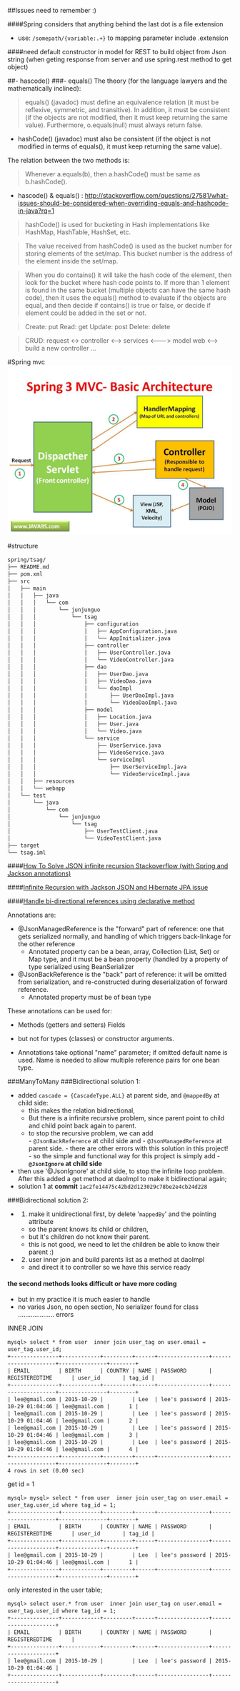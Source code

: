 


##Issues need to remember :)


####Spring considers that anything behind the last dot is a file extension 
- use: `/somepath/{variable:.+}`
to mapping parameter include .extension

####need default constructor in model for REST to build object from Json string (when geting response from server and use spring.rest method to get object)

##- hascode()
###- equals()
The theory (for the language lawyers and the mathematically inclined):

> equals() (javadoc) must define an equivalence relation (it must be reflexive, symmetric, and transitive). In addition, it must be consistent (if the objects are not modified, then it must keep returning the same value). Furthermore, o.equals(null) must always return false.

- hashCode() (javadoc) must also be consistent (if the object is not modified in terms of equals(), it must keep returning the same value).

The relation between the two methods is:

> Whenever a.equals(b), then a.hashCode() must be same as b.hashCode().

- hascode() & equals() : http://stackoverflow.com/questions/27581/what-issues-should-be-considered-when-overriding-equals-and-hashcode-in-java?rq=1

> hashCode() is used for bucketing in Hash implementations like HashMap, HashTable, HashSet, etc.

> The value received from hashCode() is used as the bucket number for storing elements of the set/map. This bucket number is the address of the element inside the set/map.

> When you do contains() it will take the hash code of the element, then look for the bucket where hash code points to. If more than 1 element is found in the same bucket (multiple objects can have the same hash code), then it uses the equals() method to evaluate if the objects are equal, and then decide if contains() is true or false, or decide if element could be added in the set or not.

> Create: 	put
> Read:		get
> Update:	post
> Delete:	delete

> CRUD: request  <-> controller <--> services <---> model 
> web  <--> build a new controller ...

#Spring mvc 
![](img/Spring-3-MVC-Basic-Flow.jpg)

#structure
```
spring/tsag/
├── README.md
├── pom.xml
├── src
│   ├── main
│   │   ├── java
│   │   │   └── com
│   │   │       └── junjunguo
│   │   │           └── tsag
│   │   │               ├── configuration
│   │   │               │   ├── AppConfiguration.java
│   │   │               │   └── AppInitializer.java
│   │   │               ├── controller
│   │   │               │   ├── UserController.java
│   │   │               │   └── VideoController.java
│   │   │               ├── dao
│   │   │               │   ├── UserDao.java
│   │   │               │   ├── VideoDao.java
│   │   │               │   └── daoImpl
│   │   │               │       ├── UserDaoImpl.java
│   │   │               │       └── VideoDaoImpl.java
│   │   │               ├── model
│   │   │               │   ├── Location.java
│   │   │               │   ├── User.java
│   │   │               │   └── Video.java
│   │   │               └── service
│   │   │                   ├── UserService.java
│   │   │                   ├── VideoService.java
│   │   │                   └── serviceImpl
│   │   │                       ├── UserServiceImpl.java
│   │   │                       └── VideoServiceImpl.java
│   │   ├── resources
│   │   └── webapp
│   └── test
│       └── java
│           └── com
│               └── junjunguo
│                   └── tsag
│                       ├── UserTestClient.java
│                       └── VideoTestClient.java
├── target
└── tsag.iml
``` 
####[How To Solve JSON infinite recursion Stackoverflow (with Spring and Jackson annotations)](http://keenformatics.blogspot.it/2013/08/how-to-solve-json-infinite-recursion.html)

####[Infinite Recursion with Jackson JSON and Hibernate JPA issue](http://stackoverflow.com/questions/3325387/infinite-recursion-with-jackson-json-and-hibernate-jpa-issue)

####[Handle bi-directional references using declarative method](http://wiki.fasterxml.com/JacksonFeatureBiDirReferences)

Annotations are:

- @JsonManagedReference is the "forward" part of reference: one that gets serialized normally, and handling of which triggers back-linkage for the other reference
    - Annotated property can be a bean, array, Collection (List, Set) or Map type, and it must be a bean property (handled by a property of type serialized using BeanSerializer
- @JsonBackReference is the "back" part of reference: it will be omitted from serialization, and re-constructed during deserialization of forward reference.
    - Annotated property must be of bean type

These annotations can be used for:

- Methods (getters and setters)  Fields

- but not for types (classes) or constructor arguments.

- Annotations take optional "name" parameter; if omitted default name is used. Name is needed to allow multiple reference pairs for one bean type.



###ManyToMany
###Bidirectional solution 1:

- added `cascade = {CascadeType.ALL}` at parent side, and `@mappedBy` at child side:
    - this makes the relation bidirectional, 
    - But there is a infinite recursive problem, since parent point to child and child point back again to parent.
    - to stop the recursive problem, we can add     
          - `@JsonBackReference` at child side and 
          - `@JsonManagedReference` at parent side.
          - there are other errors with this solution in this project!
          - so the simple and functional way for this project is simply add 
                - **`@JsonIgnore` at child side**
- then use '@JsonIgnore' at child side, to stop the infinite loop problem. After this added a get method at daoImpl to make it bidirectional again;
- solution 1 at **commit** `1ac2fe14475c42bd2d123029c78be2e4cb24d228`

###Bidirectional solution 2:
- 1. make it unidirectional first, by delete '`mappedBy`' and the pointing attribute
    - so the parent knows its child or children,
    - but it's children do not know their parent.
    - this is not good, we need to let the children be able to know their parent :)
- 2. user inner join and build parents list as a method at daoImpl
    - and direct it to controller so we have this service ready

#### the second methods looks difficult or have more coding
   - but in my practice it is much easier to handle 
   - no varies Json, no open section, No serializer found for class .................... errors

INNER JOIN

```
mysql> select * from user  inner join user_tag on user.email = user_tag.user_id;
+---------------+------------+---------+------+----------------+---------------------+---------------+--------+
| EMAIL         | BIRTH      | COUNTRY | NAME | PASSWORD       | REGISTEREDTIME      | user_id       | tag_id |
+---------------+------------+---------+------+----------------+---------------------+---------------+--------+
| lee@gmail.com | 2015-10-29 |         | Lee  | lee's password | 2015-10-29 01:04:46 | lee@gmail.com |      1 |
| lee@gmail.com | 2015-10-29 |         | Lee  | lee's password | 2015-10-29 01:04:46 | lee@gmail.com |      2 |
| lee@gmail.com | 2015-10-29 |         | Lee  | lee's password | 2015-10-29 01:04:46 | lee@gmail.com |      3 |
| lee@gmail.com | 2015-10-29 |         | Lee  | lee's password | 2015-10-29 01:04:46 | lee@gmail.com |      4 |
+---------------+------------+---------+------+----------------+---------------------+---------------+--------+
4 rows in set (0.00 sec)
```
get id = 1

```
mysql> mysql> select * from user  inner join user_tag on user.email = user_tag.user_id where tag_id = 1;
+---------------+------------+---------+------+----------------+---------------------+---------------+--------+
| EMAIL         | BIRTH      | COUNTRY | NAME | PASSWORD       | REGISTEREDTIME      | user_id       | tag_id |
+---------------+------------+---------+------+----------------+---------------------+---------------+--------+
| lee@gmail.com | 2015-10-29 |         | Lee  | lee's password | 2015-10-29 01:04:46 | lee@gmail.com |      1 |
+---------------+------------+---------+------+----------------+---------------------+---------------+--------+
```
only interested in the user table;
```
mysql> select user.* from user  inner join user_tag on user.email = user_tag.user_id where tag_id = 1;
+---------------+------------+---------+------+----------------+---------------------+
| EMAIL         | BIRTH      | COUNTRY | NAME | PASSWORD       | REGISTEREDTIME      |
+---------------+------------+---------+------+----------------+---------------------+
| lee@gmail.com | 2015-10-29 |         | Lee  | lee's password | 2015-10-29 01:04:46 |
+---------------+------------+---------+------+----------------+---------------------+
```